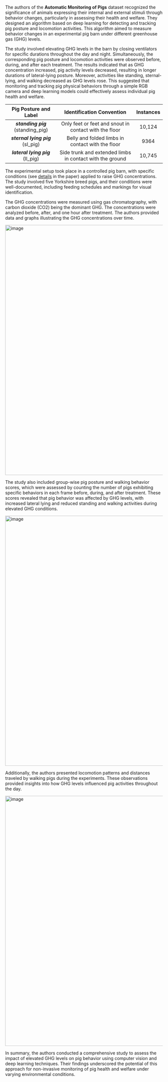 The authors of the **Automatic Monitoring of Pigs** dataset recognized the significance of animals expressing their internal and external stimuli through behavior changes, particularly in assessing their health and welfare. They designed an algorithm based on deep learning for detecting and tracking pig posture and locomotion activities. This algorithm aimed to measure behavior changes in an experimental pig barn under different greenhouse gas (GHG) levels.

The study involved elevating GHG levels in the barn by closing ventilators for specific durations throughout the day and night. Simultaneously, the corresponding pig posture and locomotion activities were observed before, during, and after each treatment. The results indicated that as GHG concentration increased, pig activity levels decreased, resulting in longer durations of lateral-lying posture. Moreover, activities like standing, sternal-lying, and walking decreased as GHG levels rose. This suggested that monitoring and tracking pig physical behaviors through a simple RGB camera and deep learning models could effectively assess individual pig health and welfare.

|        Pig Posture and Label        |                Identification Convention                | Instances |
| :---------------------------------: | :------------------------------------------------------: | :-------: |
| ***standing pig*** (standing_pig) |  Only feet or feet and snout in contact with the floor  |  10,124  |
| ***sternal lying pig*** (sl_pig) |     Belly and folded limbs in contact with the floor     |   9364   |
| ***lateral lying pig*** (ll_pig) | Side trunk and extended limbs in contact with the ground |  10,745  |

The experimental setup took place in a controlled pig barn, with specific conditions (see [details](https://www.mdpi.com/2076-2615/11/11/3089/htm#) in the paper) applied to raise GHG concentrations. The study involved five Yorkshire breed pigs, and their conditions were well-documented, including feeding schedules and markings for visual identification. 

The GHG concentrations were measured using gas chromatography, with carbon dioxide (CO2) being the dominant GHG. The concentrations were analyzed before, after, and one hour after treatment. The authors provided data and graphs illustrating the GHG concentrations over time.

<img src="https://github.com/supervisely/supervisely/assets/78355358/11814d89-3581-4363-a169-3921dd22653f" alt="image" width="800">

The study also included group-wise pig posture and walking behavior scores, which were assessed by counting the number of pigs exhibiting specific behaviors in each frame before, during, and after treatment. These scores revealed that pig behavior was affected by GHG levels, with increased lateral lying and reduced standing and walking activities during elevated GHG conditions.

<img src="https://github.com/supervisely/supervisely/assets/78355358/679ec616-e381-4517-9777-7685549380f5" alt="image" width="800">

Additionally, the authors presented locomotion patterns and distances traveled by walking pigs during the experiments. These observations provided insights into how GHG levels influenced pig activities throughout the day.

<img src="https://github.com/supervisely/supervisely/assets/78355358/526dc109-a609-458f-8ce9-754dae6b2a82" alt="image" width="800">

In summary, the authors conducted a comprehensive study to assess the impact of elevated GHG levels on pig behavior using computer vision and deep learning techniques. Their findings underscored the potential of this approach for non-invasive monitoring of pig health and welfare under varying environmental conditions.
